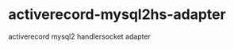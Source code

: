 activerecord-mysql2hs-adapter
=============================

activerecord mysql2 handlersocket adapter